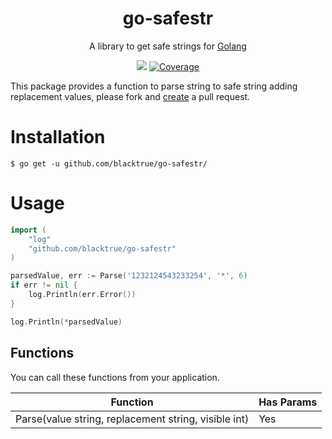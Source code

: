 <h1 align="center">
  go-safestr
</h1>

<p align="center">
  A library to get safe strings for <a href="https://golang.org/">Golang</a>
</p>

<p align="center">
  <a href="https://app.travis-ci.com/github/blacktrue/go-safestr"><img src="https://app.travis-ci.com/blacktrue/go-safestr.svg?branch=main"></a>
  <a href="https://codecov.io/gh/blacktrue/go-safestr">
    <img alt="Coverage" src="https://codecov.io/gh/blacktrue/go-safestr/branch/main/graphs/badge.svg?branch=main">
  </a>
</p>

This package provides a function to parse string to safe string adding replacement values, please fork and [create](https://github.com/blacktrue/go-safestr/pulls) a pull request.

# Installation
```
$ go get -u github.com/blacktrue/go-safestr/
```

# Usage
```go
import (
	"log"
	"github.com/blacktrue/go-safestr"
)

parsedValue, err := Parse('1232124543233254', '*', 6)
if err != nil {
	log.Println(err.Error())
}

log.Println(*parsedValue)
```

## Functions
You can call these functions from your application.

| Function                                                  | Has Params |
| --------------------------------------------------------- | ---------- |
| Parse(value string, replacement string, visible int)                                      | Yes |
